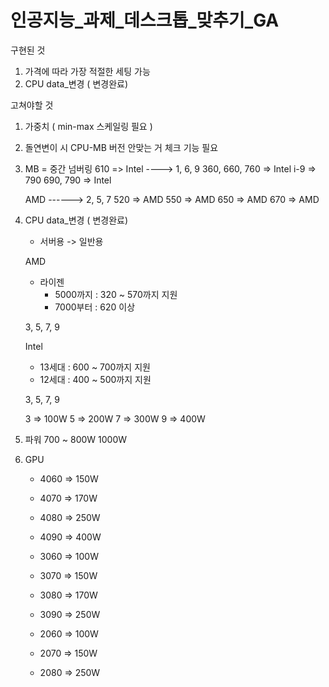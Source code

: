 # 인공지능_과제_데스크톱_맞추기_GA

구현된 것 
1) 가격에 따라 가장 적절한 세팅 가능 
2) CPU data_변경 ( 변경완료)



고쳐야할 것 
1) 가중치 ( min-max 스케일링 필요 )
2) 돌연변이 시 CPU-MB 버전 안맞는 거 체크 기능 필요 
3) MB = 중간 넘버링
    610 => Intel  ----> 1, 6, 9
    360, 660, 760 => Intel 
            i-9 => 790 
    690, 790 => Intel


    AMD      ------> 2, 5, 7
    520 => AMD
    550 => AMD
    650 => AMD
    670 => AMD


4) CPU data_변경 ( 변경완료)
    - 서버용 -> 일반용
    
    AMD
     - 라이젠
        - 5000까지 : 320 ~ 570까지 지원 
        - 7000부터 : 620 이상  
     
     3, 5, 7, 9

    Intel 
     - 13세대 : 600 ~ 700까지 지원
     - 12세대 : 400 ~ 500까지 지원

     3, 5, 7, 9

    3 => 100W
    5 => 200W
    7 => 300W
    9 => 400W



5) 파워
    700 ~ 800W 
    1000W 


6) GPU
    - 4060 => 150W
    - 4070 => 170W
    - 4080 => 250W
    - 4090 => 400W

    - 3060 => 100W
    - 3070 => 150W
    - 3080 => 170W
    - 3090 => 250W

    - 2060 => 100W
    - 2070 => 150W
    - 2080 => 250W
